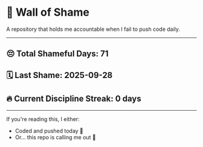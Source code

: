 # 🧱 Wall of Shame

A repository that holds me accountable when I fail to push code daily.

---

## 😔 Total Shameful Days: **71**
## 🗓️ Last Shame: **2025-09-28**
## 🔥 Current Discipline Streak: **0 days**

---

If you're reading this, I either:
- Coded and pushed today 💪
- Or... this repo is calling me out 😤
